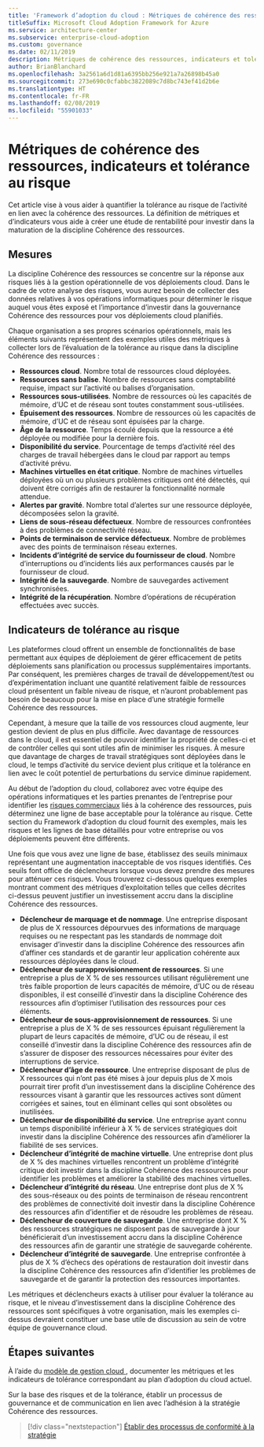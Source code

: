 ```yaml
---
title: 'Framework d’adoption du cloud : Métriques de cohérence des ressources, indicateurs et tolérance au risque'
titleSuffix: Microsoft Cloud Adoption Framework for Azure
ms.service: architecture-center
ms.subservice: enterprise-cloud-adoption
ms.custom: governance
ms.date: 02/11/2019
description: Métriques de cohérence des ressources, indicateurs et tolérance au risque
author: BrianBlanchard
ms.openlocfilehash: 3a2561a6d1d81a6395bb256e921a7a26898b45a0
ms.sourcegitcommit: 273e690c0cfabbc3822089c7d8bc743ef41d2b6e
ms.translationtype: HT
ms.contentlocale: fr-FR
ms.lasthandoff: 02/08/2019
ms.locfileid: "55901033"
---
```

# <a name="resource-consistency-metrics-indicators-and-risk-tolerance"></a>Métriques de cohérence des ressources, indicateurs et tolérance au risque

Cet article vise à vous aider à quantifier la tolérance au risque de l’activité en lien avec la cohérence des ressources. La définition de métriques et d’indicateurs vous aide à créer une étude de rentabilité pour investir dans la maturation de la discipline Cohérence des ressources.

## <a name="metrics"></a>Mesures

La discipline Cohérence des ressources se concentre sur la réponse aux risques liés à la gestion opérationnelle de vos déploiements cloud. Dans le cadre de votre analyse des risques, vous aurez besoin de collecter des données relatives à vos opérations informatiques pour déterminer le risque auquel vous êtes exposé et l’importance d’investir dans la gouvernance Cohérence des ressources pour vos déploiements cloud planifiés.

Chaque organisation a ses propres scénarios opérationnels, mais les éléments suivants représentent des exemples utiles des métriques à collecter lors de l’évaluation de la tolérance au risque dans la discipline Cohérence des ressources :

- **Ressources cloud**. Nombre total de ressources cloud déployées.
- **Ressources sans balise**. Nombre de ressources sans comptabilité requise, impact sur l’activité ou balises d’organisation.
- **Ressources sous-utilisées**. Nombre de ressources où les capacités de mémoire, d’UC et de réseau sont toutes constamment sous-utilisées.
- **Épuisement des ressources**. Nombre de ressources où les capacités de mémoire, d’UC et de réseau sont épuisées par la charge.
- **Âge de la ressource**. Temps écoulé depuis que la ressource a été déployée ou modifiée pour la dernière fois.
- **Disponibilité du service**. Pourcentage de temps d’activité réel des charges de travail hébergées dans le cloud par rapport au temps d’activité prévu.
- **Machines virtuelles en état critique**. Nombre de machines virtuelles déployées où un ou plusieurs problèmes critiques ont été détectés, qui doivent être corrigés afin de restaurer la fonctionnalité normale attendue.
- **Alertes par gravité**. Nombre total d’alertes sur une ressource déployée, décomposées selon la gravité.
- **Liens de sous-réseau défectueux**. Nombre de ressources confrontées à des problèmes de connectivité réseau.
- **Points de terminaison de service défectueux**. Nombre de problèmes avec des points de terminaison réseau externes.
- **Incidents d’intégrité de service du fournisseur de cloud**. Nombre d’interruptions ou d’incidents liés aux performances causés par le fournisseur de cloud.
- **Intégrité de la sauvegarde**. Nombre de sauvegardes activement synchronisées.
- **Intégrité de la récupération**. Nombre d’opérations de récupération effectuées avec succès.

## <a name="risk-tolerance-indicators"></a>Indicateurs de tolérance au risque

Les plateformes cloud offrent un ensemble de fonctionnalités de base permettant aux équipes de déploiement de gérer efficacement de petits déploiements sans planification ou processus supplémentaires importants. Par conséquent, les premières charges de travail de développement/test ou d’expérimentation incluant une quantité relativement faible de ressources cloud présentent un faible niveau de risque, et n’auront probablement pas besoin de beaucoup pour la mise en place d’une stratégie formelle Cohérence des ressources.

Cependant, à mesure que la taille de vos ressources cloud augmente, leur gestion devient de plus en plus difficile. Avec davantage de ressources dans le cloud, il est essentiel de pouvoir identifier la propriété de celles-ci et de contrôler celles qui sont utiles afin de minimiser les risques. À mesure que davantage de charges de travail stratégiques sont déployées dans le cloud, le temps d’activité du service devient plus critique et la tolérance en lien avec le coût potentiel de perturbations du service diminue rapidement.

Au début de l’adoption du cloud, collaborez avec votre équipe des opérations informatiques et les parties prenantes de l’entreprise pour identifier les [risques commerciaux](business-risks.md) liés à la cohérence des ressources, puis déterminez une ligne de base acceptable pour la tolérance au risque. Cette section du Framework d’adoption du cloud fournit des exemples, mais les risques et les lignes de base détaillés pour votre entreprise ou vos déploiements peuvent être différents.

Une fois que vous avez une ligne de base, établissez des seuils minimaux représentant une augmentation inacceptable de vos risques identifiés. Ces seuils font office de déclencheurs lorsque vous devez prendre des mesures pour atténuer ces risques. Vous trouverez ci-dessous quelques exemples montrant comment des métriques d’exploitation telles que celles décrites ci-dessus peuvent justifier un investissement accru dans la discipline Cohérence des ressources.

- **Déclencheur de marquage et de nommage**. Une entreprise disposant de plus de X ressources dépourvues des informations de marquage requises ou ne respectant pas les standards de nommage doit envisager d’investir dans la discipline Cohérence des ressources afin d’affiner ces standards et de garantir leur application cohérente aux ressources déployées dans le cloud.
- **Déclencheur de surapprovisionnement de ressources**. Si une entreprise a plus de X % de ses ressources utilisant régulièrement une très faible proportion de leurs capacités de mémoire, d’UC ou de réseau disponibles, il est conseillé d’investir dans la discipline Cohérence des ressources afin d’optimiser l’utilisation des ressources pour ces éléments.
- **Déclencheur de sous-approvisionnement de ressources**. Si une entreprise a plus de X % de ses ressources épuisant régulièrement la plupart de leurs capacités de mémoire, d’UC ou de réseau, il est conseillé d’investir dans la discipline Cohérence des ressources afin de s’assurer de disposer des ressources nécessaires pour éviter des interruptions de service.
- **Déclencheur d’âge de ressource**. Une entreprise disposant de plus de X ressources qui n’ont pas été mises à jour depuis plus de X mois pourrait tirer profit d’un investissement dans la discipline Cohérence des ressources visant à garantir que les ressources actives sont dûment corrigées et saines, tout en éliminant celles qui sont obsolètes ou inutilisées.  
- **Déclencheur de disponibilité du service**. Une entreprise ayant connu un temps disponibilité inférieur à X % de services stratégiques doit investir dans la discipline Cohérence des ressources afin d’améliorer la fiabilité de ses services.
- **Déclencheur d’intégrité de machine virtuelle**. Une entreprise dont plus de X % des machines virtuelles rencontrent un problème d’intégrité critique doit investir dans la discipline Cohérence des ressources pour identifier les problèmes et améliorer la stabilité des machines virtuelles.
- **Déclencheur d’intégrité du réseau**. Une entreprise dont plus de X % des sous-réseaux ou des points de terminaison de réseau rencontrent des problèmes de connectivité doit investir dans la discipline Cohérence des ressources afin d’identifier et de résoudre les problèmes de réseau.
- **Déclencheur de couverture de sauvegarde**. Une entreprise dont X % des ressources stratégiques ne disposent pas de sauvegarde à jour bénéficierait d’un investissement accru dans la discipline Cohérence des ressources afin de garantir une stratégie de sauvegarde cohérente.
- **Déclencheur d’intégrité de sauvegarde**. Une entreprise confrontée à plus de X % d’échecs des opérations de restauration doit investir dans la discipline Cohérence des ressources afin d’identifier les problèmes de sauvegarde et de garantir la protection des ressources importantes.

Les métriques et déclencheurs exacts à utiliser pour évaluer la tolérance au risque, et le niveau d’investissement dans la discipline Cohérence des ressources sont spécifiques à votre organisation, mais les exemples ci-dessus devraient constituer une base utile de discussion au sein de votre équipe de gouvernance cloud.  

## <a name="next-steps"></a>Étapes suivantes

À l’aide du [modèle de gestion cloud ](./template.md), documenter les métriques et les indicateurs de tolérance correspondant au plan d’adoption du cloud actuel.

Sur la base des risques et de la tolérance, établir un processus de gouvernance et de communication en lien avec l’adhésion à la stratégie Cohérence des ressources.

> [!div class="nextstepaction"]
> [Établir des processus de conformité à la stratégie](compliance-processes.md)
